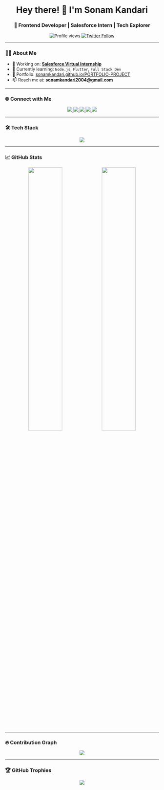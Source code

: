 <h1 align="center">Hey there! 👋 I'm Sonam Kandari</h1>
<h3 align="center">🚀 Frontend Developer | Salesforce Intern | Tech Explorer</h3>

<p align="center">
  <img src="https://komarev.com/ghpvc/?username=sonamkandari&label=Profile%20views&color=0e75b6&style=flat-square" alt="Profile views" />
  <a href="https://twitter.com/sonamkandari674" target="_blank">
    <img src="https://img.shields.io/twitter/follow/sonamkandari674?logo=twitter&style=flat-square" alt="Twitter Follow" />
  </a>
</p>

---

### 👩‍💻 About Me

- 🔭 Working on: **[Salesforce Virtual Internship](https://www.salesforce.com/trailblazer/qo0cuajr9gf5hhq5sb)**
- 🌱 Currently learning: `Node.js`, `Flutter`, `Full Stack Dev`
- 💼 Portfolio: [sonamkandari.github.io/PORTFOLIO-PROJECT](https://sonamkandari.github.io/PORTFOLIO-PROJECT/)
- 📫 Reach me at: **sonamkandari2004@gmail.com**

---

### 🌐 Connect with Me

<p align="center">
  <a href="https://linkedin.com/in/sonamkandari" target="_blank">
    <img src="https://img.shields.io/badge/LinkedIn-blue?style=for-the-badge&logo=linkedin" />
  </a>
  <a href="https://twitter.com/sonamkandari674" target="_blank">
    <img src="https://img.shields.io/badge/Twitter-1DA1F2?style=for-the-badge&logo=twitter&logoColor=white" />
  </a>
  <a href="https://instagram.com/sonamkandari04" target="_blank">
    <img src="https://img.shields.io/badge/Instagram-E4405F?style=for-the-badge&logo=instagram&logoColor=white" />
  </a>
  <a href="https://leetcode.com/sonamkandari" target="_blank">
    <img src="https://img.shields.io/badge/LeetCode-FFA116?style=for-the-badge&logo=leetcode&logoColor=black" />
  </a>
  <a href="https://auth.geeksforgeeks.org/user/sonamkandj1ny" target="_blank">
    <img src="https://img.shields.io/badge/GeeksforGeeks-0F9D58?style=for-the-badge&logo=geeksforgeeks&logoColor=white" />
  </a>
</p>

---

### 🛠️ Tech Stack

<p align="center">
  <img src="https://skillicons.dev/icons?i=html,css,js,react,flutter,nodejs,express,mongodb,mysql,python,java,c,git,linux,postman" />
</p>

---

### 📈 GitHub Stats

<p align="center">
  <img src="https://github-readme-stats.vercel.app/api?username=sonamkandari&show_icons=true&theme=tokyonight&rank_icon=github&hide_border=true" width="47%" />
  <img src="https://github-readme-streak-stats.herokuapp.com?user=sonamkandari&theme=tokyonight&hide_border=true" width="47%" />
</p>

---

### 🔥 Contribution Graph

<p align="center">
  <img src="https://github-readme-activity-graph.vercel.app/graph?username=sonamkandari&theme=tokyo-night&area=true&hide_border=true" />
</p>

---

### 🏆 GitHub Trophies

<p align="center">
  <img src="https://github-profile-trophy.vercel.app/?username=sonamkandari&theme=monokai&column=7&no-frame=true" />
</p>
